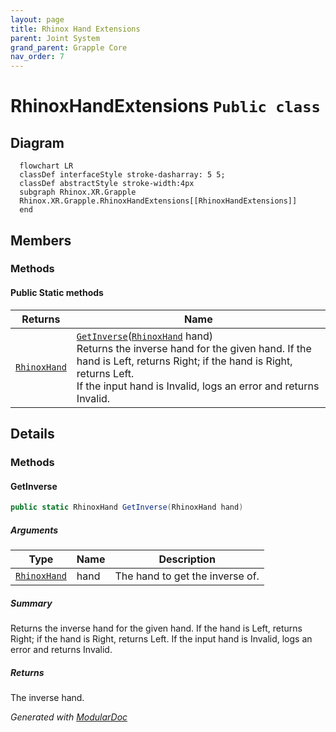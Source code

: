 ```yaml
---
layout: page
title: Rhinox Hand Extensions
parent: Joint System
grand_parent: Grapple Core
nav_order: 7
---
```

# RhinoxHandExtensions `Public class`

## Diagram

```mermaid
  flowchart LR
  classDef interfaceStyle stroke-dasharray: 5 5;
  classDef abstractStyle stroke-width:4px
  subgraph Rhinox.XR.Grapple
  Rhinox.XR.Grapple.RhinoxHandExtensions[[RhinoxHandExtensions]]
  end
```

## Members

### Methods

#### Public Static methods

| Returns                                         | Name                                                                                                                                                                                                                                                                                      |
|-------------------------------------------------|-------------------------------------------------------------------------------------------------------------------------------------------------------------------------------------------------------------------------------------------------------------------------------------------|
| [`RhinoxHand`](./rhinoxxrgrapple-RhinoxHand) | [`GetInverse`](#getinverse)([`RhinoxHand`](./rhinoxxrgrapple-RhinoxHand) hand)<br>Returns the inverse hand for the given hand. If the hand is Left, returns Right; if the hand is Right, returns Left.<br>            If the input hand is Invalid, logs an error and returns Invalid. |

## Details

### Methods

#### GetInverse

```csharp
public static RhinoxHand GetInverse(RhinoxHand hand)
```

##### Arguments

| Type                                            | Name | Description                     |
|-------------------------------------------------|------|---------------------------------|
| [`RhinoxHand`](./rhinoxxrgrapple-RhinoxHand) | hand | The hand to get the inverse of. |

##### Summary

Returns the inverse hand for the given hand. If the hand is Left, returns Right; if the hand is Right, returns Left.
If the input hand is Invalid, logs an error and returns Invalid.

##### Returns

The inverse hand.

*Generated with* [*ModularDoc*](https://github.com/hailstorm75/ModularDoc)
